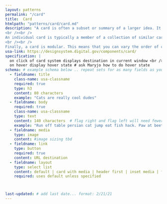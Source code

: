 ```yaml
---
layout: patterns
permalink: "/card"
title:  Card
htmlpath: "patterns/card/card.md"
description: "A card is often a subset or summary of a larger idea. It acts as an entry point to more detailed information. This summary can contain a variety of content types, such as text, images and multimedia, or buttons and links.
<br /><br />
An individual card is typically a member of a collection of similar cards, not a single card in isolation. A card is distinguished from others in its collection by its content, and cards are distinguished from the broader page context in form — usually with a border or a shadow.
<br /><br />
Finally, a card is modular. This means that you can vary the order of cards in a collection without destroying any individual card’s meaning." 
usa-link: https://designsystem.digital.gov/components/card/
specification: |
  on click of card system displays destination in current window <br /><br />
  on hover display hover state # ask Maryjo how to do hover state 
schema: # example schema below .. repeat sets for as many fields as you have
  - fieldname: title
    class-name: usa-classname
    required: true
    type: h3
    content: 80 characters
    example: "Cats are really cool dudes"
  - fieldname: body
    required: true
    class-name: usa-classname
    type: text
    content: 140 characters  # flag right and flag left will need fewer characters @celeake
    example: "Run off table persian cat jump eat fish hack. Paw at beetle and eat it before it gets away demand"
  - fieldname: media
    type: image 
    content: #image sizing tbd 
  - fieldname: link
    type: button
    required: true
    content: URL destination
  - fieldname: layout
    type: select list
    content: default | card with media | header first | inset media | flag left | flag right
    required: uses default unless specified



last-updated: # add last date... format: 2/21/21
---
```

<!--- if extra information is needed for this pattern, write here in Markdown. -->
<!--- to learn markdown format go to https://docs.github.com/en/github/writing-on-github/basic-writing-and-formatting-syntax -->


